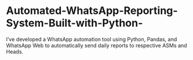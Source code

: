 # Automated-WhatsApp-Reporting-System-Built-with-Python-
I’ve developed a WhatsApp automation tool using Python, Pandas, and WhatsApp Web to automatically send daily reports to respective ASMs and Heads.
